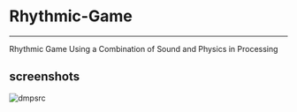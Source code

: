# Rhythmic-Game
-------------------------
Rhythmic Game Using a Combination of Sound and Physics in Processing


screenshots
-------------------------
![dmpsrc](https://user-images.githubusercontent.com/47909174/79639757-a16dee80-81c8-11ea-8683-b7e15838d4e3.png)
